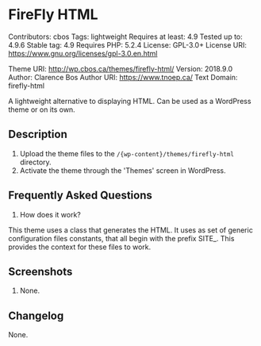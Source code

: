 # FireFly HTML

Contributors: cbos
Tags: lightweight
Requires at least: 4.9
Tested up to: 4.9.6
Stable tag: 4.9
Requires PHP: 5.2.4
License: GPL-3.0+
License URI: https://www.gnu.org/licenses/gpl-3.0.en.html

Theme URI: http://wp.cbos.ca/themes/firefly-html/
Version: 2018.9.0
Author: Clarence Bos
Author URI: https://www.tnoep.ca/
Text Domain: firefly-html

A lightweight alternative to displaying HTML. Can be used as a WordPress theme
or on its own.

## Description

1. Upload the theme files to the `/{wp-content}/themes/firefly-html` directory.
2. Activate the theme through the 'Themes' screen in WordPress.

## Frequently Asked Questions

1. How does it work?

This theme uses a class that generates the HTML. It uses as set of generic
configuration files constants, that all begin with the prefix SITE_.
This provides the context for these files to work.

## Screenshots

1. None.

## Changelog

None.
